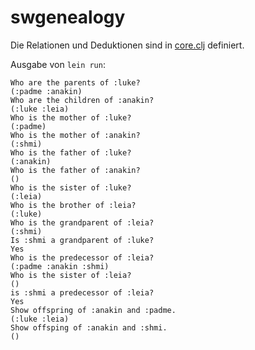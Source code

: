 # swgenealogy

Die Relationen und Deduktionen sind in [core.clj](src/genealogy/core.clj) definiert. 

Ausgabe von `lein run`: 
```text
Who are the parents of :luke?
(:padme :anakin)
Who are the children of :anakin?
(:luke :leia)
Who is the mother of :luke?
(:padme)
Who is the mother of :anakin?
(:shmi)
Who is the father of :luke?
(:anakin)
Who is the father of :anakin?
()
Who is the sister of :luke?
(:leia)
Who is the brother of :leia?
(:luke)
Who is the grandparent of :leia?
(:shmi)
Is :shmi a grandparent of :luke?
Yes
Who is the predecessor of :leia?
(:padme :anakin :shmi)
Who is the sister of :leia?
()
is :shmi a predecessor of :leia?
Yes
Show offspring of :anakin and :padme.
(:luke :leia)
Show offsping of :anakin and :shmi.
()
```
